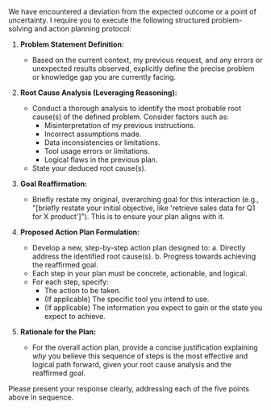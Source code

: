 ﻿We have encountered a deviation from the expected outcome or a point of uncertainty. I require you to execute the following structured problem-solving and action planning protocol:

1.  **Problem Statement Definition:**
    *   Based on the current context, my previous request, and any errors or unexpected results observed, explicitly define the precise problem or knowledge gap you are currently facing.

2.  **Root Cause Analysis (Leveraging Reasoning):**
    *   Conduct a thorough analysis to identify the most probable root cause(s) of the defined problem. Consider factors such as:
        *   Misinterpretation of my previous instructions.
        *   Incorrect assumptions made.
        *   Data inconsistencies or limitations.
        *   Tool usage errors or limitations.
        *   Logical flaws in the previous plan.
    *   State your deduced root cause(s).

3.  **Goal Reaffirmation:**
    *   Briefly restate my original, overarching goal for this interaction (e.g., "[briefly restate your initial objective, like 'retrieve sales data for Q1 for X product']"). This is to ensure your plan aligns with it.

4.  **Proposed Action Plan Formulation:**
    *   Develop a new, step-by-step action plan designed to:
        a.  Directly address the identified root cause(s).
        b.  Progress towards achieving the reaffirmed goal.
    *   Each step in your plan must be concrete, actionable, and logical.
    *   For each step, specify:
        *   The action to be taken.
        *   (If applicable) The specific tool you intend to use.
        *   (If applicable) The information you expect to gain or the state you expect to achieve.

5.  **Rationale for the Plan:**
    *   For the overall action plan, provide a concise justification explaining *why* you believe this sequence of steps is the most effective and logical path forward, given your root cause analysis and the reaffirmed goal.

Please present your response clearly, addressing each of the five points above in sequence.